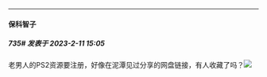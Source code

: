 
*****

####  保科智子  
##### 735#       发表于 2023-2-11 15:05

老男人的PS2资源要注册，好像在泥潭见过分享的网盘链接，有人收藏了吗？<img src="https://static.saraba1st.com/image/smiley/face2017/001.png" referrerpolicy="no-referrer">

